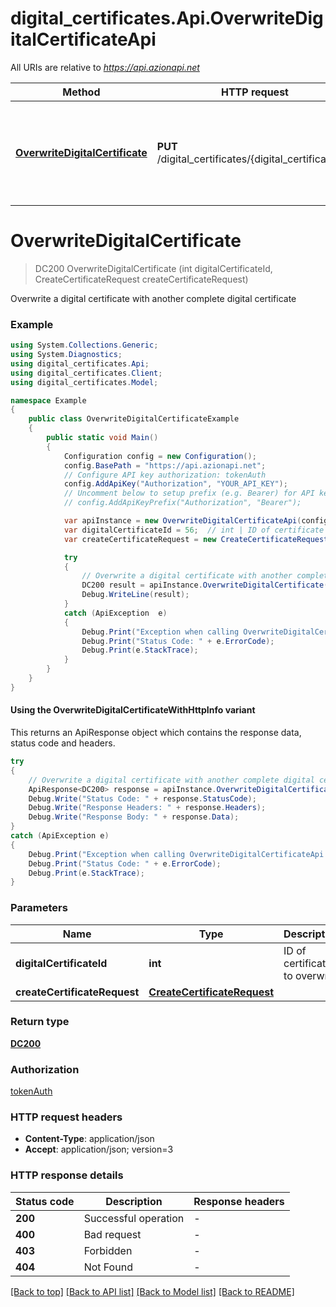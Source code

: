 # digital_certificates.Api.OverwriteDigitalCertificateApi

All URIs are relative to *https://api.azionapi.net*

| Method | HTTP request | Description |
|--------|--------------|-------------|
| [**OverwriteDigitalCertificate**](OverwriteDigitalCertificateApi.md#overwritedigitalcertificate) | **PUT** /digital_certificates/{digital_certificate_id} | Overwrite a digital certificate with another complete digital certificate |

<a id="overwritedigitalcertificate"></a>
# **OverwriteDigitalCertificate**
> DC200 OverwriteDigitalCertificate (int digitalCertificateId, CreateCertificateRequest createCertificateRequest)

Overwrite a digital certificate with another complete digital certificate

### Example
```csharp
using System.Collections.Generic;
using System.Diagnostics;
using digital_certificates.Api;
using digital_certificates.Client;
using digital_certificates.Model;

namespace Example
{
    public class OverwriteDigitalCertificateExample
    {
        public static void Main()
        {
            Configuration config = new Configuration();
            config.BasePath = "https://api.azionapi.net";
            // Configure API key authorization: tokenAuth
            config.AddApiKey("Authorization", "YOUR_API_KEY");
            // Uncomment below to setup prefix (e.g. Bearer) for API key, if needed
            // config.AddApiKeyPrefix("Authorization", "Bearer");

            var apiInstance = new OverwriteDigitalCertificateApi(config);
            var digitalCertificateId = 56;  // int | ID of certificate to overwrite
            var createCertificateRequest = new CreateCertificateRequest(); // CreateCertificateRequest | 

            try
            {
                // Overwrite a digital certificate with another complete digital certificate
                DC200 result = apiInstance.OverwriteDigitalCertificate(digitalCertificateId, createCertificateRequest);
                Debug.WriteLine(result);
            }
            catch (ApiException  e)
            {
                Debug.Print("Exception when calling OverwriteDigitalCertificateApi.OverwriteDigitalCertificate: " + e.Message);
                Debug.Print("Status Code: " + e.ErrorCode);
                Debug.Print(e.StackTrace);
            }
        }
    }
}
```

#### Using the OverwriteDigitalCertificateWithHttpInfo variant
This returns an ApiResponse object which contains the response data, status code and headers.

```csharp
try
{
    // Overwrite a digital certificate with another complete digital certificate
    ApiResponse<DC200> response = apiInstance.OverwriteDigitalCertificateWithHttpInfo(digitalCertificateId, createCertificateRequest);
    Debug.Write("Status Code: " + response.StatusCode);
    Debug.Write("Response Headers: " + response.Headers);
    Debug.Write("Response Body: " + response.Data);
}
catch (ApiException e)
{
    Debug.Print("Exception when calling OverwriteDigitalCertificateApi.OverwriteDigitalCertificateWithHttpInfo: " + e.Message);
    Debug.Print("Status Code: " + e.ErrorCode);
    Debug.Print(e.StackTrace);
}
```

### Parameters

| Name | Type | Description | Notes |
|------|------|-------------|-------|
| **digitalCertificateId** | **int** | ID of certificate to overwrite |  |
| **createCertificateRequest** | [**CreateCertificateRequest**](CreateCertificateRequest.md) |  |  |

### Return type

[**DC200**](DC200.md)

### Authorization

[tokenAuth](../README.md#tokenAuth)

### HTTP request headers

 - **Content-Type**: application/json
 - **Accept**: application/json; version=3


### HTTP response details
| Status code | Description | Response headers |
|-------------|-------------|------------------|
| **200** | Successful operation |  -  |
| **400** | Bad request |  -  |
| **403** | Forbidden |  -  |
| **404** | Not Found |  -  |

[[Back to top]](#) [[Back to API list]](../README.md#documentation-for-api-endpoints) [[Back to Model list]](../README.md#documentation-for-models) [[Back to README]](../README.md)

